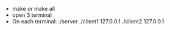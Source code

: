 + make or make all 
+ open 3 terminal
+ On each terminal:
    ./server <pornumber>
    ./client1 127.0.0.1 <portnumber>
    ./client2 127.0.0.1 <portnumber>
